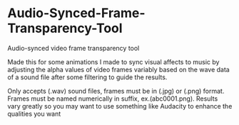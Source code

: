 # Audio-Synced-Frame-Transparency-Tool
Audio-synced video frame transparency tool

Made this for some animations I made to sync visual affects to music by adjusting the alpha values of video frames variably based on the wave data of a sound file after some filtering to guide the results.

Only accepts (.wav) sound files, frames must be in (.jpg) or (.png) format. Frames must be named numerically in suffix, ex.(abc0001.png).
Results vary greatly so you may want to use something like Audacity to enhance the qualities you want
